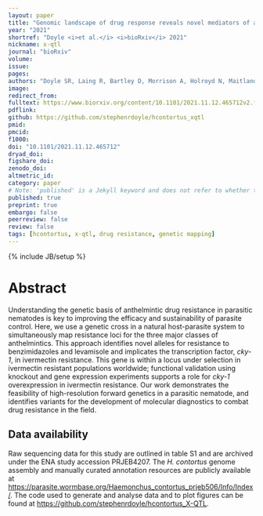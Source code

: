 ```yaml
---
layout: paper
title: "Genomic landscape of drug response reveals novel mediators of anthelmintic resistance"
year: "2021"
shortref: "Doyle <i>et al.</i> <i>bioRxiv</i> 2021"
nickname: x-qtl
journal: "bioRxiv"
volume: 
issue:
pages: 
authors: "Doyle SR, Laing R, Bartley D, Morrison A, Holroyd N, Maitland K, Antonopoulos A, Chaudhry U, Flis I, Howell S, McIntyre J, Gilleard JS, Tait A, Mable BK, Kaplan R, Sargison N, Britton C, Berriman M, Devaney E, Cotton J"
image:
redirect_from: 
fulltext: https://www.biorxiv.org/content/10.1101/2021.11.12.465712v2.full.pdf
pdflink: 
github: https://github.com/stephenrdoyle/hcontortus_xqtl
pmid: 
pmcid: 
f1000: 
doi: "10.1101/2021.11.12.465712"
dryad_doi:
figshare_doi: 
zenodo_doi: 
altmetric_id: 
category: paper
# Note: 'published' is a Jekyll keyword and does not refer to whether the paper is published, but rather to whether this Markdown should be part of the rendered site.
published: true
preprint: true
embargo: false	
peerreview: false
review: false
tags: [hcontortus, x-qtl, drug resistance, genetic mapping]
---
```

{% include JB/setup %}

# Abstract 

Understanding the genetic basis of anthelmintic drug resistance in parasitic nematodes is key to improving the efficacy and sustainability of parasite control. Here, we use a genetic cross in a natural host-parasite system to simultaneously map resistance loci for the three major classes of anthelmintics. This approach identifies novel alleles for resistance to benzimidazoles and levamisole and implicates the transcription factor, *cky-1*, in ivermectin resistance. This gene is within a locus under selection in ivermectin resistant populations worldwide; functional validation using knockout and gene expression experiments supports a role for *cky-1* overexpression in ivermectin resistance. Our work demonstrates the feasibility of high-resolution forward genetics in a parasitic nematode, and identifies variants for the development of molecular diagnostics to combat drug resistance in the field.


## Data availability

Raw sequencing data for this study are outlined in table S1 and are archived under
the ENA study accession PRJEB4207. The *H. contortus* genome assembly and
manually curated annotation resources are publicly available at
https://parasite.wormbase.org/Haemonchus_contortus_prjeb506/Info/Index/. The
code used to generate and analyse data and to plot figures can be found at
https://github.com/stephenrdoyle/hcontortus_X-QTL.
